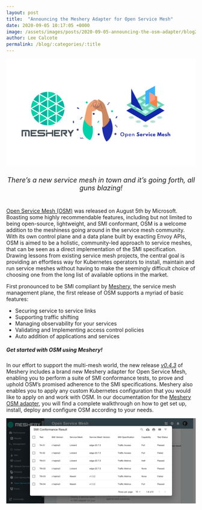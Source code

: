 ```yaml
---
layout: post
title:  "Announcing the Meshery Adapter for Open Service Mesh"
date: 2020-09-05 10:17:05 +0000
image: /assets/images/posts/2020-09-05-announcing-the-osm-adapter/blog2.png
author: Lee Calcote
permalink: /blog/:categories/:title
---
```


<img class="image-center" src="/assets/images/posts/2020-09-05-announcing-the-osm-adapter/blog2.png" />

<center><h6 style="font-size:18px"> There’s a new service mesh in town and it’s going forth, all guns blazing!</h6></center>

[Open Service Mesh (OSM)](https://openservicemesh.io/) was released on August 5th by Microsoft. Boasting some highly recommendable features, including but not limited to being open-source, lightweight, and SMI conformant, OSM is a welcome addition to the meshiness going around in the service mesh community.
With its own control plane and a data plane built by exacting Envoy APIs, OSM is aimed to be a holistic, community-led approach to service meshes, that can be seen as a direct implementation of the SMI specification. Drawing lessons from existing service mesh projects, the central goal is providing an effortless way for Kubernetes operators to install, maintain and run service meshes without having to make the seemingly difficult choice of choosing one from the long list of available options in the market.

First pronounced to be SMI compliant by [Meshery](https://meshery.io/), the service mesh management plane, the first release of OSM supports a myriad of basic features:

- Securing service to service links
- Supporting traffic shifting
- Managing observability for your services
- Validating and Implementing access control policies
- Auto addition of applications and services

##### Get started with OSM using Meshery!

In our effort to support the multi-mesh world, the new release [*v0.4.3*](https://github.com/layer5io/meshery/releases/tag/v0.4.3) of Meshery includes a brand new Meshery adapter for Open Service Mesh, enabling you to perform a suite of SMI conformance tests, to prove and uphold OSM’s promised adherence to the SMI specifications. Meshery also enables you to apply any custom Kubernetes configuration that you would like to apply on and work with OSM.
In our documentation for the [Meshery OSM adapter](https://meshery.layer5.io/docs/service-meshes/adapters/osm), you will find a complete walkthrough on how to get set up, install, deploy and configure OSM according to your needs.

<img class="image-center" src="/assets/images/posts/2020-09-05-announcing-the-osm-adapter/Management-Meshery.png">
